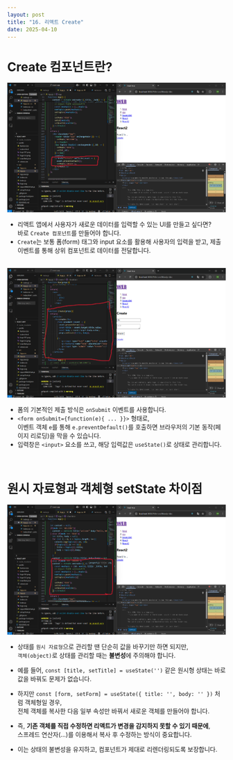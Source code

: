 ```yaml
---
layout: post
title: "16. 리액트 Create"
date: 2025-04-10
---
```


# Create 컴포넌트란?

<div style="text-align: center;">
	<img src="/사진들/리액트/create 페이지 이동.png" alt="alt text" />
</div>

- 리액트 앱에서 사용자가 새로운 데이터를 입력할 수 있는 UI를 만들고 싶다면?  
바로 `Create 컴포넌트`를 만들어야 합니다.
- `Create`는 보통 폼(form) 태그와 input 요소를 활용해 사용자의 입력을 받고, 제출 이벤트를 통해 상위 컴포넌트로 데이터를 전달합니다.

<br>

<div style="text-align: center;">
	<img src="/사진들/리액트/create 컴포넌트 정의.png" alt="alt text" />
</div>

- 폼의 기본적인 제출 방식은 `onSubmit` 이벤트를 사용합니다.
- `<form onSubmit={function(e){ ... }}>` 형태로,  
  이벤트 객체 `e`를 통해 `e.preventDefault()`를 호출하면 브라우저의 기본 동작(페이지 리로딩)을 막을 수 있습니다.
- 입력창은 `<input>` 요소를 쓰고, 해당 입력값은 `useState()`로 상태로 관리합니다.

<br>

# 원시 자료형과 객체형 setState 차이점

<div style="text-align: center;">
	<img src="/사진들/리액트/create 컴포넌트.png" alt="alt text" />
</div>

- 상태를 `원시 자료형`으로 관리할 땐 단순히 값을 바꾸기만 하면 되지만,  
  `객체(object)`로 상태를 관리할 때는 **불변성**에 주의해야 합니다.
- 예를 들어, `const [title, setTitle] = useState('')` 같은 원시형 상태는 바로 값을 바꿔도 문제가 없습니다.
- 하지만 `const [form, setForm] = useState({ title: '', body: '' })` 처럼 객체형일 경우,  
  전체 객체를 복사한 다음 일부 속성만 바꿔서 새로운 객체를 만들어야 합니다.

- 즉, **기존 객체를 직접 수정하면 리액트가 변경을 감지하지 못할 수 있기 때문에**,  
  스프레드 연산자(...)를 이용해서 복사 후 수정하는 방식이 중요합니다.

- 이는 상태의 불변성을 유지하고, 컴포넌트가 제대로 리렌더링되도록 보장합니다.
